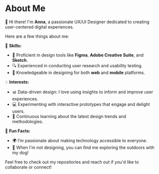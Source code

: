 # About Me

👋 Hi there! I'm **Anna**, a passionate UX/UI Designer dedicated to creating user-centered digital experiences.

Here are a few things about me:

🔧 **Skills:**
- 🎨 Proficient in design tools like **Figma**, **Adobe Creative Suite**, and **Sketch**.
- 🔍 Experienced in conducting user research and usability testing.
- 📱 Knowledgeable in designing for both **web** and **mobile** platforms.
  
💡 **Interests:**
- 📊 Data-driven design: I love using insights to inform and improve user experiences.
- 💻 Experimenting with interactive prototypes that engage and delight users.
- 🌱 Continuous learning about the latest design trends and methodologies.

🌟 **Fun Facts:**
- 🌍 I’m passionate about making technology accessible to everyone.
- 🐾 When I'm not designing, you can find me exploring the outdoors with my dog!

Feel free to check out my repositories and reach out if you'd like to collaborate or connect!




<!---
annadlee812/annadlee812 is a ✨ special ✨ repository because its `README.md` (this file) appears on your GitHub profile.
You can click the Preview link to take a look at your changes.
--->
